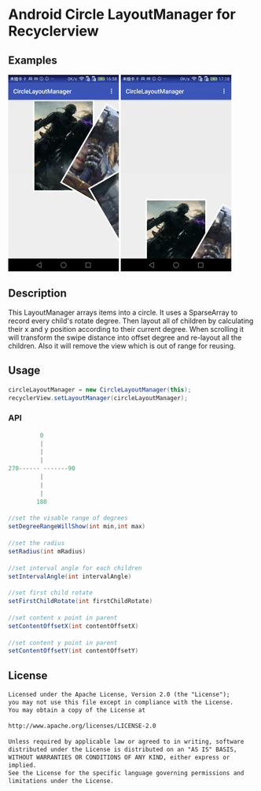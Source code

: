Android Circle LayoutManager for Recyclerview
======================

## Examples
![Example](resources/circle1.gif "working example") ![Example](resources/circle2.gif "working example")

## Description

This LayoutManager arrays items into a circle.
It uses a SparseArray to record every child's rotate degree. 
Then layout all of children by calculating their x and y position according to their current degree.
When scrolling it will transform the swipe distance into offset degree and re-layout all the children. 
Also it will remove the view which is out of range for reusing. 

## Usage
```Java
circleLayoutManager = new CircleLayoutManager(this);
recyclerView.setLayoutManager(circleLayoutManager);
```

### API

```JAVA
         0
         |
         |
         |
270------ -------90 
         |
         |
         |
        180

//set the visable range of degrees
setDegreeRangeWillShow(int min,int max)

//set the radius
setRadius(int mRadius)

//set interval angle for each children
setIntervalAngle(int intervalAngle)

//set first child rotate
setFirstChildRotate(int firstChildRotate)

//set content x point in parent
setContentOffsetX(int contentOffsetX)

//set content y point in parent
setContentOffsetY(int contentOffsetY)
```

## License ##
    Licensed under the Apache License, Version 2.0 (the "License");
    you may not use this file except in compliance with the License.
    You may obtain a copy of the License at

    http://www.apache.org/licenses/LICENSE-2.0

    Unless required by applicable law or agreed to in writing, software
    distributed under the License is distributed on an "AS IS" BASIS,
    WITHOUT WARRANTIES OR CONDITIONS OF ANY KIND, either express or implied.
    See the License for the specific language governing permissions and
    limitations under the License.